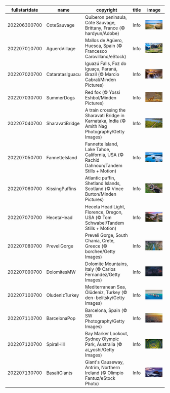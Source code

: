 |fullstartdate|name|copyright|title|image|
|--|--|--|--|--|
202206300700|CoteSauvage|Quiberon peninsula, Côte Sauvage, Brittany, France (© hardyun/Adobe)|Info|![](/en-AU/2022/07/202206300700CoteSauvage.jpg)|
202207010700|AgueroVillage|Mallos de Agüero, Huesca, Spain (© Francesco Carovillano/eStock)|Info|![](/en-AU/2022/07/202207010700AgueroVillage.jpg)|
202207020700|CataratasIguacu|Iguazú Falls, Foz do Iguaçu, Paraná, Brazil (© Marcio Cabral/Minden Pictures)|Info|![](/en-AU/2022/07/202207020700CataratasIguacu.jpg)|
202207030700|SummerDogs|Red fox (© Yossi Eshbol/Minden Pictures)|Info|![](/en-AU/2022/07/202207030700SummerDogs.jpg)|
202207040700|SharavatiBridge|A train crossing the Sharavati Bridge in Karnataka, India (© Amith Nag Photography/Getty Images)|Info|![](/en-AU/2022/07/202207040700SharavatiBridge.jpg)|
202207050700|FannetteIsland|Fannette Island, Lake Tahoe, California, USA (© Rachid Dahnoun/Tandem Stills + Motion)|Info|![](/en-AU/2022/07/202207050700FannetteIsland.jpg)|
202207060700|KissingPuffins|Atlantic puffin, Shetland Islands, Scotland (© Vince Burton/Minden Pictures)|Info|![](/en-AU/2022/07/202207060700KissingPuffins.jpg)|
202207070700|HecetaHead|Heceta Head Light, Florence, Oregon, USA (© Tom Schwabel/Tandem Stills + Motion)|Info|![](/en-AU/2022/07/202207070700HecetaHead.jpg)|
202207080700|PreveliGorge|Preveli Gorge, South Chania, Crete, Greece (© borchee/Getty Images)|Info|![](/en-AU/2022/07/202207080700PreveliGorge.jpg)|
202207090700|DolomitesMW|Dolomite Mountains, Italy (© Carlos Fernandez/Getty Images)|Info|![](/en-AU/2022/07/202207090700DolomitesMW.jpg)|
202207100700|OludenizTurkey|Mediterranean Sea, Ölüdeniz, Turkey (© den-belitsky/Getty Images)|Info|![](/en-AU/2022/07/202207100700OludenizTurkey.jpg)|
202207110700|BarcelonaPop|Barcelona, Spain (© SW Photography/Getty Images)|Info|![](/en-AU/2022/07/202207110700BarcelonaPop.jpg)|
202207120700|SpiralHill|Bay Marker Lookout, Sydney Olympic Park, Australia (© ai_yoshi/Getty Images)|Info|![](/en-AU/2022/07/202207120700SpiralHill.jpg)|
202207130700|BasaltGiants|Giant's Causeway, Antrim, Northern Ireland (© Olimpio Fantuz/eStock Photo)|Info|![](/en-AU/2022/07/202207130700BasaltGiants.jpg)|
